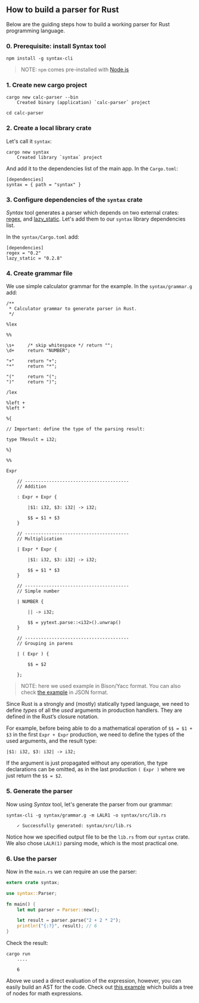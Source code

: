 ## How to build a parser for Rust

Below are the guiding steps how to build a working parser for Rust programming language.

### 0. Prerequisite: install Syntax tool

```
npm install -g syntax-cli
```

> NOTE: `npm` comes pre-installed with [Node.js](https://nodejs.org/en/)

### 1. Create new cargo project

```
cargo new calc-parser --bin
    Created binary (application) `calc-parser` project

cd calc-parser
```

### 2. Create a local library crate

Let's call it `syntax`:

```
cargo new syntax
    Created library `syntax` project
```

And add it to the dependencies list of the main app. In the `Cargo.toml`:

```
[dependencies]
syntax = { path = "syntax" }
```

### 3. Configure dependencies of the `syntax` crate

_Syntax_ tool generates a parser which depends on two external crates: [regex](https://doc.rust-lang.org/regex/regex/index.html), and [lazy_static](https://crates.io/crates/lazy_static). Let's add them to our `syntax` library dependencies list.

In the `syntax/Cargo.toml` add:

```
[dependencies]
regex = "0.2"
lazy_static = "0.2.8"
```

### 4. Create grammar file

We use simple calculator grammar for the example. In the `syntax/grammar.g` add:

```
/**
 * Calculator grammar to generate parser in Rust.
 */

%lex

%%

\s+     /* skip whitespace */ return "";
\d+     return "NUMBER";

"+"     return "+";
"*"     return "*";

"("     return "(";
")"     return ")";

/lex

%left +
%left *

%{

// Important: define the type of the parsing result:

type TResult = i32;

%}

%%

Expr

    // ---------------------------------------
    // Addition

    : Expr + Expr {

        |$1: i32, $3: i32| -> i32;

        $$ = $1 + $3
    }

    // ---------------------------------------
    // Multiplication

    | Expr * Expr {

        |$1: i32, $3: i32| -> i32;

        $$ = $1 * $3
    }

    // ---------------------------------------
    // Simple number

    | NUMBER {

        || -> i32;

        $$ = yytext.parse::<i32>().unwrap()
    }

    // ---------------------------------------
    // Grouping in parens

    | ( Expr ) {

        $$ = $2

    };

```

> NOTE: here we used example in Bison/Yacc format. You can also check [the example](https://github.com/DmitrySoshnikov/syntax/blob/master/examples/calc.rs.g) in JSON format.

Since Rust is a strongly and (mostly) statically typed language, we need to define _types_ of all the _used_ arguments in production handlers. They are defined in the Rust’s closure notation.

For example, before being able to do a mathematical operation of `$$ = $1 + $3` in the first `Expr + Expr` production, we need to define the types of the used arguments, and the result type:

```
|$1: i32, $3: i32| -> i32;
```

If the argument is just propagated without any operation, the type declarations can be omitted, as in the last production `( Expr )` where we just return the `$$ = $2`.

### 5. Generate the parser

Now using _Syntax_ tool, let's generate the parser from our grammar:

```
syntax-cli -g syntax/grammar.g -m LALR1 -o syntax/src/lib.rs

    ✓ Successfully generated: syntax/src/lib.rs
```

Notice how we specified output file to be the `lib.rs` from our `syntax` crate. We also chose `LALR(1)` parsing mode, which is the most practical one.

### 6. Use the parser

Now in the `main.rs` we can require an use the parser:


```rust
extern crate syntax;

use syntax::Parser;

fn main() {
    let mut parser = Parser::new();

    let result = parser.parse("2 + 2 * 2");
    println!("{:?}", result); // 6
}
```

Check the result:

```
cargo run
    ....

    6
```

Above we used a direct evaluation of the expression, however, you can easily build an AST for the code. Check out [this example](https://github.com/DmitrySoshnikov/syntax/blob/master/examples/calc-ast.rs.g) which builds a tree of nodes for math expressions.